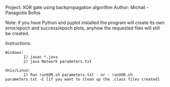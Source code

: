 Project: XOR gate using backpropagation algorithm
Author: Michail - Panagiotis Bofos 

Note: if you have Python and pyplot installed the program will create its own error/epoch and success/epoch plots, anyhow the requested files will still be created.

Instructions: 

    Windows: 
            1) javac *.java
            2) java Network parameters.txt

    Unix/Linux:
            1) Run runXOR.sh parameters.txt - or - runXOR.sh parameters.txt -C [if you want to clean up the .class files created]
